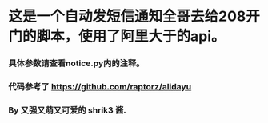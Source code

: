 # 这是一个自动发短信通知全哥去给208开门的脚本，使用了阿里大于的api。

### 具体参数请查看notice.py内的注释。
### 代码参考了 https://github.com/raptorz/alidayu

### By 又强又萌又可爱的 shrik3 酱.
